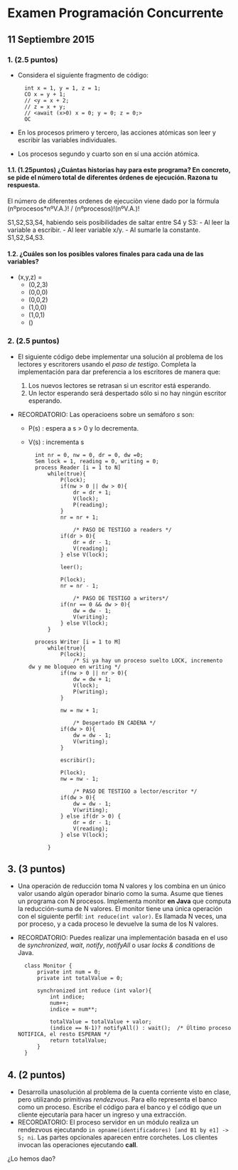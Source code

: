 # Examen Programación Concurrente
## 11 Septiembre 2015

### 1. (2.5 puntos)
- Considera el siguiente fragmento de código:

        int x = 1, y = 1, z = 1;
        CO x = y + 1;
        // <y = x + 2;
        // z = x + y;
        // <await (x>0) x = 0; y = 0; z = 0;>
        OC
		
- En los procesos primero y tercero, las acciones atómicas son leer y escribir las variables individuales.
- Los procesos segundo y cuarto son en sí una acción atómica.

#### 1.1. (1.25puntos) ¿Cuántas historias hay para este programa? En concreto, se pide el número total de diferentes órdenes de ejecución. Razona tu respuesta.

El número de diferentes ordenes de ejecuciòn viene dado por la fórmula
    (nºprocesos*nºV.A.)! / (nºprocesos)!(nºV.A.)!

S1,S2,S3,S4, habiendo seis posibilidades de saltar entre S4 y S3:
    - Al leer la variable a escribir.
    - Al leer variable x/y.
    - Al sumarle la constante.
S1,S2,S4,S3.

#### 1.2. ¿Cuáles son los posibles valores finales para cada una de las variables?
- (x,y,z) =
    - (0,2,3)
    - (0,0,0)
    - (0,0,2)
    - (1,0,0)
    - (1,0,1)
    - ()
    
### 2. (2.5 puntos)
- El siguiente código debe implementar una solución al problema de los lectores y escritorers usando el *paso de testigo*. Completa la implementación para dar preferencia a los escritores de manera que:
    1. Los nuevos lectores se retrasan si un escritor está esperando.
    2. Un lector esperando será despertado sólo si no hay ningún escritor esperando.
    
- RECORDATORIO: Las operacioens sobre un semáforo *s* son:
    - P(s) : espera a s > 0 y lo decrementa.
    - V(s) : incrementa s

            int nr = 0, nw = 0, dr = 0, dw =0;
            Sem lock = 1, reading = 0, writing = 0;
            process Reader [i = 1 to N]
                while(true){
                    P(lock);
                    if(nw > 0 || dw > 0){
                        dr = dr + 1;
                        V(lock);
                        P(reading);
                    }
                    nr = nr + 1;
                        
                        /* PASO DE TESTIGO a readers */
                    if(dr > 0){
                        dr = dr - 1;
                        V(reading);
                    } else V(lock);
                    
                    leer();
                    
                    P(lock);
                    nr = nr - 1;
                    
                        /* PASO DE TESTIGO a writers*/
                    if(nr == 0 && dw > 0){
                        dw = dw - 1;
                        V(writing);
                    } else V(lock);
                }
            
            process Writer [i = 1 to M]
                while(true){
                    P(lock);
                        /* Si ya hay un proceso suelto LOCK, incremento dw y me bloqueo en writing */
                    if(nw > 0 || nr > 0){
                        dw = dw + 1;
                        V(lock);
                        P(writing);
                    }
                    
                    nw = nw + 1;
                    
                        /* Despertado EN CADENA */
                    if(dw > 0){
                        dw = dw - 1;
                        V(writing);
                    }
                    
                    escribir();
                    
                    P(lock);
                    nw = nw - 1;
                    
                        /* PASO DE TESTIGO a lector/escritor */
                    if(dw > 0){
                        dw = dw - 1;
                        V(writing);
                    } else if(dr > 0) {
                        dr = dr - 1;
                        V(reading);
                    } else V(lock);
                
                }

## 3. (3 puntos)
- Una operación de reducción toma N valores y los combina en un único valor usando algún operador binario como la suma. Asume que tienes un programa con N procesos. Implementa monitor **en Java** que computa la reducción-suma de N valores. El monitor tiene una única operación con el siguiente perfil: `int reduce(int valor)`. Es llamada N veces, una por proceso, y a cada proceso le devuelve la suma de los N valores.
- RECORDATORIO: Puedes realizar una implementación basada en el uso de *synchronized*, *wait*, *notify*, *notifyAll* o usar *locks & conditions* de Java.

        class Monitor {
            private int num = 0;
            private int totalValue = 0;
            
            synchronized int reduce (int valor){
                int indice;
                num++;
                indice = num**;
                
                totalValue = totalValue + valor;
                (indice == N-1)? notifyAll() : wait();  /* Último proceso NOTIFICA, el resto ESPERAN */
                return totalValue;
            }
        }

## 4. (2 puntos)
- Desarrolla unasolución al problema de la cuenta corriente visto en clase, pero utilizando primitivas *rendezvous*. Para ello representa el banco como un proceso. Escribe el código para el banco y el código que un cliente ejecutaría para hacer un ingreso y una extracción.
- RECORDATORIO: El proceso servidor en un módulo realiza un rendezvous ejecutando `in opname(identificadores) [and B1 by e1] -> S; ni`. Las partes opcionales aparecen entre corchetes. Los clientes invocan las operaciones ejecutando **call**.

¿Lo hemos dao?